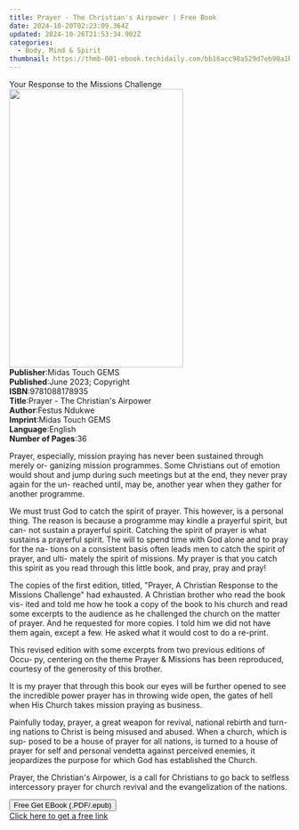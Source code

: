 ```yaml
---
title: Prayer - The Christian's Airpower | Free Book
date: 2024-10-20T02:23:09.364Z
updated: 2024-10-26T21:53:34.902Z
categories:
  - Body, Mind & Spirit
thumbnail: https://thmb-001-ebook.techidaily.com/bb16acc98a529d7eb90a1b4139f0dbab03677e12b3d7c2ced7b65509014867f1.jpg
---
```

<main id="book-container">
  <div class="flex flex-col">
    <div class="book-brief flex-1 py-6 px-4 sm:p-6 md:py-10 md:px-8">
      <!-- brief-->
      <div class="book-brief-main">Your Response to the Missions Challenge</div>
    </div>
    <div
      class="book-meta-info flex-1 grid gap-4 col-start-1 col-end-3 row-start-1 sm:mb-6 sm:grid-cols-4 lg:gap-6 lg:col-start-2 lg:row-end-6 lg:row-span-6 lg:mb-0"
    >
      <div
        class="book-meta-info-left place-content-center mt-4 p-4 text-sm leading-6 col-start-2 col-span-2 dark:text-slate-400"
      >
        <img
          class="w-full h-500 object-cover rounded-lg sm:h-255 sm:col-span-2 lg:col-span-full"
          src="https://img-001-ebook.techidaily.com/d9d009bec47801c6c372279fcd7b56946497df62b2b8645f8c21d391c4dddd82.jpg"
          alt=""
          width="312"
          height="500"
        />
      </div>
      <div
        class="book-meta-info-right mt-2 col-start-1 row-start-2 col-span-3 self-center"
      >
        <!-- meta data  -->
        <div class="flex flex-col px-4 md:px-8">
          <div class="flex-1">
            <strong>Publisher</strong>:<span class="px-2"
              >Midas Touch GEMS</span
            >
          </div>
          <div class="flex-1">
            <strong>Published</strong>:<span class="px-2"
              >June 2023; Copyright</span
            >
          </div>
          <div class="flex-1">
            <strong>ISBN</strong>:<span class="px-2">9781088178935</span>
          </div>
          <div class="flex-1">
            <strong>Title</strong>:<span class="px-2"
              >Prayer - The Christian&#39;s Airpower</span
            >
          </div>
          <div class="flex-1">
            <strong>Author</strong>:<span class="px-2">Festus Ndukwe</span>
          </div>
          <div class="flex-1">
            <strong>Imprint</strong>:<span class="px-2">Midas Touch GEMS</span>
          </div>
          <div class="flex-1">
            <strong>Language</strong>:<span class="px-2">English</span>
          </div>
          <div class="flex-1">
            <strong>Number of Pages</strong>:<span class="px-2">36</span>
          </div>
        </div>
      </div>
    </div>
    <div class="book-description flex-1 py-6 px-4 sm:p-6 md:py-10 md:px-8">
      <div class="book-description-main">
        <div accordion-content="" id="description">
          <p>
            Prayer, especially, mission praying has never been sustained through
            merely or- ganizing mission programmes. Some Christians out of
            emotion would shout and jump during such meetings but at the end,
            they never pray again for the un- reached until, may be, another
            year when they gather for another programme.
          </p>
          <p>
            We must trust God to catch the spirit of prayer. This however, is a
            personal thing. The reason is because a programme may kindle a
            prayerful spirit, but can- not sustain a prayerful spirit. Catching
            the spirit of prayer is what sustains a prayerful spirit. The will
            to spend time with God alone and to pray for the na- tions on a
            consistent basis often leads men to catch the spirit of prayer, and
            ulti- mately the spirit of missions. My prayer is that you catch
            this spirit as you read through this little book, and pray, pray and
            pray!
          </p>
          <p>
            The copies of the first edition, titled, "Prayer, A Christian
            Response to the Missions Challenge" had exhausted. A Christian
            brother who read the book vis- ited and told me how he took a copy
            of the book to his church and read some excerpts to the audience as
            he challenged the church on the matter of prayer. And he requested
            for more copies. I told him we did not have them again, except a
            few. He asked what it would cost to do a re-print.
          </p>
          <p>
            This revised edition with some excerpts from two previous editions
            of Occu- py, centering on the theme Prayer &amp; Missions has been
            reproduced, courtesy of the generosity of this brother.
          </p>
          <p>
            It is my prayer that through this book our eyes will be further
            opened to see the incredible power prayer has in throwing wide open,
            the gates of hell when His Church takes mission praying as business.
          </p>
          <p>
            Painfully today, prayer, a great weapon for revival, national
            rebirth and turn- ing nations to Christ is being misused and abused.
            When a church, which is sup- posed to be a house of prayer for all
            nations, is turned to a house of prayer for self and personal
            vendetta against perceived enemies, it jeopardizes the purpose for
            which God has established the Church.
          </p>
          <p>
            Prayer, the Christian's Airpower, is a call for Christians to go
            back to selfless intercessory prayer for church revival and the
            evangelization of the nations.&nbsp;
          </p>
        </div>
        <div class="accordion-fader"></div>
      </div>
    </div>
    <div class="book-excerpts flex-1 py-6 px-4 sm:p-6 md:py-10 md:px-8"></div>
    <div
      class="book-about-author flex-1 py-6 px-4 sm:p-6 md:py-10 md:px-8"
    ></div>
    <div class="book-free-get flex-1 py-6 px-4 sm:p-6 md:py-10 md:px-8">
      <button
        id="btn-free-get"
        class="bg-blue-500 hover:bg-blue-700 text-white font-bold py-2 px-4 rounded"
      >
        Free Get EBook (.PDF/.epub)
      </button>
      <div id="countdown-display" class="px-2 text-lg mt-2"></div>
      <a
        id="free-link"
        class="hidden bg-blue-500 hover:bg-blue-700 text-white font-bold py-2 px-4 rounded"
        href="https://www.ebooks.com/en-us/book/210909588/prayer-the-christian-s-airpower/festus-ndukwe/"
        target="_blank"
        >Click here to get a free link</a
      >
    </div>
    <script>
      let countdownTime = 0;
      let countdownInterval = null;
      document
        .getElementById('btn-free-get')
        .addEventListener('click', startCountdown);
      function startCountdown() {
        countdownTime = new Date().getTime() + 60000 * 3;
        countdownInterval = setInterval(updateCountdown, 1000);
        document.getElementById('btn-free-get').disabled = true;
        document
          .getElementById('btn-free-get')
          .classList.add('bg-gray-500', 'cursor-not-allowed');
      }
      function updateCountdown() {
        let currentTime = new Date().getTime();
        let timeLeft = countdownTime - currentTime;
        let secondsLeft = Math.floor(timeLeft / 1000);
        document.getElementById('countdown-display').innerHTML =
          `Remaining time: ${secondsLeft} seconds.`;
        if (secondsLeft <= 0) {
          clearInterval(countdownInterval);
          document.getElementById('btn-free-get').classList.add('hidden');
          document.getElementById('free-link').classList.remove('hidden');
          document.getElementById('countdown-display').innerHTML = '';
        }
      }
    </script>
  </div>
</main>

<ins class="adsbygoogle"
      style="display:block"
      data-ad-client="ca-pub-7571918770474297"
      data-ad-slot="8358498916"
      data-ad-format="auto"
      data-full-width-responsive="true"></ins>
    